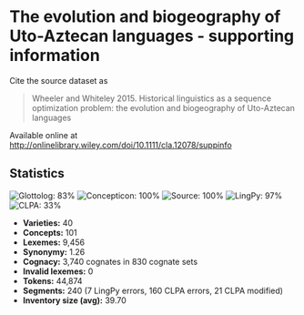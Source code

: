 # The evolution and biogeography of Uto-Aztecan languages - supporting information

Cite the source dataset as

> Wheeler and Whiteley 2015. Historical linguistics as a sequence optimization problem: the evolution and biogeography of Uto-Aztecan languages

Available online at http://onlinelibrary.wiley.com/doi/10.1111/cla.12078/suppinfo

## Statistics
![Glottolog: 83%](https://img.shields.io/badge/Glottolog-83%25-yellowgreen.svg "Glottolog: 83%") ![Concepticon: 100%](https://img.shields.io/badge/Concepticon-100%25-brightgreen.svg "Concepticon: 100%") ![Source: 100%](https://img.shields.io/badge/Source-100%25-brightgreen.svg "Source: 100%") ![LingPy: 97%](https://img.shields.io/badge/LingPy-97%25-green.svg "LingPy: 97%") ![CLPA: 33%](https://img.shields.io/badge/CLPA-33%25-red.svg "CLPA: 33%")

- **Varieties:** 40
- **Concepts:** 101
- **Lexemes:** 9,456
- **Synonymy:** 1.26
- **Cognacy:** 3,740 cognates in 830 cognate sets
- **Invalid lexemes:** 0
- **Tokens:** 44,874
- **Segments:** 240 (7 LingPy errors, 160 CLPA errors, 21 CLPA modified)
- **Inventory size (avg):** 39.70